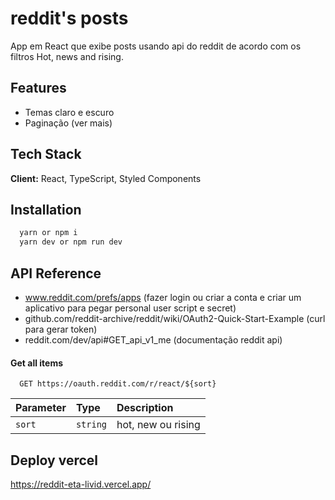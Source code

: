 # reddit's posts

App em React que exibe posts usando api do reddit de acordo com os filtros Hot, news and rising.

## Features

- Temas claro e escuro
- Paginação (ver mais)

## Tech Stack

**Client:** React, TypeScript, Styled Components

## Installation

```bash
  yarn or npm i
  yarn dev or npm run dev
```

## API Reference

- www.reddit.com/prefs/apps (fazer login ou criar a conta e criar um aplicativo para pegar personal user script e secret)
- github.com/reddit-archive/reddit/wiki/OAuth2-Quick-Start-Example (curl para gerar token)
- reddit.com/dev/api#GET_api_v1_me (documentação reddit api)

#### Get all items

```http
  GET https://oauth.reddit.com/r/react/${sort}
```

| Parameter | Type     | Description        |
| :-------- | :------- | :----------------- |
| `sort`    | `string` | hot, new ou rising |

## Deploy vercel

https://reddit-eta-livid.vercel.app/
